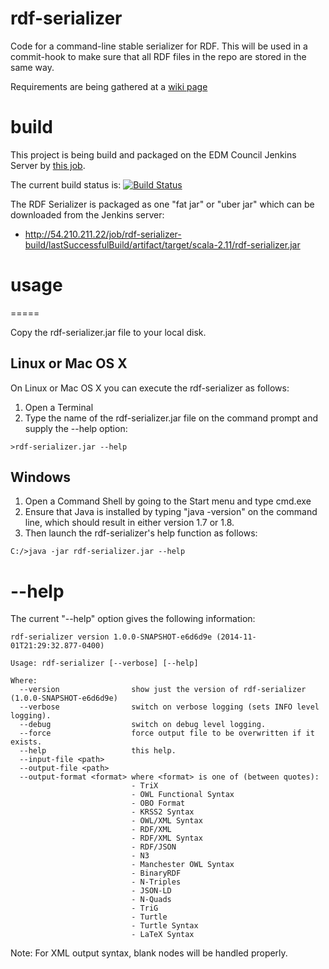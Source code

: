 rdf-serializer
==============


Code for a command-line stable serializer for RDF.  This will be used in a commit-hook to make sure that all RDF files
in the repo are stored in the same way.


Requirements are being gathered at a [wiki page](https://github.com/edmcouncil/rdf-serializer/wiki/Requirements)


# build

This project is being build and packaged on the EDM Council Jenkins Server by [this job](http://54.210.211.22/job/rdf-serializer-build/).

The current build status is: 
[![Build Status](http://54.210.211.22/buildStatus/icon?job=rdf-serializer-build)](http://54.210.211.22/job/rdf-serializer-build/)

The RDF Serializer is packaged as one "fat jar" or "uber jar" which can be downloaded from the Jenkins server:

- http://54.210.211.22/job/rdf-serializer-build/lastSuccessfulBuild/artifact/target/scala-2.11/rdf-serializer.jar

# usage
=====

Copy the rdf-serializer.jar file to your local disk.

## Linux or Mac OS X

On Linux or Mac OS X you can execute the rdf-serializer
as follows:

1. Open a Terminal
2. Type the name of the rdf-serializer.jar file on the command prompt and supply the --help option:
```
>rdf-serializer.jar --help
```

## Windows

1. Open a Command Shell by going to the Start menu and type cmd.exe
2. Ensure that Java is installed by typing "java -version" on the command line, which should result in
   either version 1.7 or 1.8.
3. Then launch the rdf-serializer's help function as follows:
```
C:/>java -jar rdf-serializer.jar --help
```

# --help

The current "--help" option gives the following information:

```
rdf-serializer version 1.0.0-SNAPSHOT-e6d6d9e (2014-11-01T21:29:32.877-0400)

Usage: rdf-serializer [--verbose] [--help]

Where:
  --version                show just the version of rdf-serializer (1.0.0-SNAPSHOT-e6d6d9e)
  --verbose                switch on verbose logging (sets INFO level logging).
  --debug                  switch on debug level logging.
  --force                  force output file to be overwritten if it exists.
  --help                   this help.
  --input-file <path>
  --output-file <path>
  --output-format <format> where <format> is one of (between quotes):
                           - TriX
                           - OWL Functional Syntax
                           - OBO Format
                           - KRSS2 Syntax
                           - OWL/XML Syntax
                           - RDF/XML
                           - RDF/XML Syntax
                           - RDF/JSON
                           - N3
                           - Manchester OWL Syntax
                           - BinaryRDF
                           - N-Triples
                           - JSON-LD
                           - N-Quads
                           - TriG
                           - Turtle
                           - Turtle Syntax
                           - LaTeX Syntax
```

Note: For XML output syntax, blank nodes will be handled properly.
